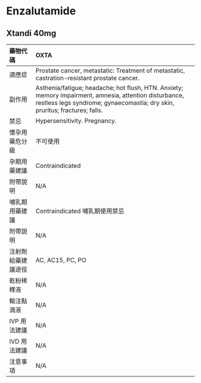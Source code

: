 # Enzalutamide

## Xtandi 40mg

| 藥物代碼           | OXTA                                                                                                                                                                                 |
|:-------------------|:-------------------------------------------------------------------------------------------------------------------------------------------------------------------------------------|
| 適應症             | Prostate cancer, metastatic: Treatment of metastatic, castration-resistant prostate cancer.                                                                                          |
| 副作用             | Asthenia/fatigue; headache; hot flush, HTN. Anxiety; memory impairment, amnesia, attention disturbance, restless legs syndrome; gynaecomastia; dry skin, pruritus; fractures; falls. |
| 禁忌               | Hypersensitivity. Pregnancy.                                                                                                                                                         |
| 懷孕用藥危分級     | 不可使用                                                                                                                                                                             |
| 孕期用藥建議       | Contraindicated                                                                                                                                                                      |
| 附帶說明           | N/A                                                                                                                                                                                  |
| 哺乳期用藥建議     | Contraindicated 哺乳期使用禁忌                                                                                                                                                       |
| 附帶說明           | N/A                                                                                                                                                                                  |
| 注射劑給藥建議途徑 | AC, AC15, PC, PO                                                                                                                                                                     |
| 乾粉稀釋液         | N/A                                                                                                                                                                                  |
| 輸注點滴液         | N/A                                                                                                                                                                                  |
| IVP 用法建議       | N/A                                                                                                                                                                                  |
| IVD 用法建議       | N/A                                                                                                                                                                                  |
| 注意事項           | N/A                                                                                                                                                                                  |


